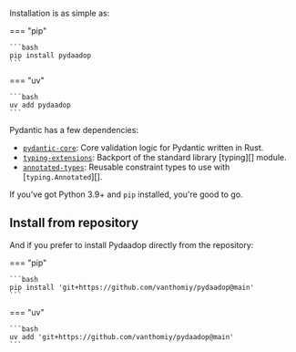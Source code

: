 Installation is as simple as:

=== "pip"

    ```bash
    pip install pydaadop
    ```

=== "uv"

    ```bash
    uv add pydaadop
    ```

Pydantic has a few dependencies:

* [`pydantic-core`](https://pypi.org/project/pydantic-core/): Core validation logic for Pydantic written in Rust.
* [`typing-extensions`](https://pypi.org/project/typing-extensions/): Backport of the standard library [typing][] module.
* [`annotated-types`](https://pypi.org/project/annotated-types/): Reusable constraint types to use with [`typing.Annotated`][].

If you've got Python 3.9+ and `pip` installed, you're good to go.

## Install from repository

And if you prefer to install Pydaadop directly from the repository:


=== "pip"

    ```bash
    pip install 'git+https://github.com/vanthomiy/pydaadop@main'
    ```

=== "uv"

    ```bash
    uv add 'git+https://github.com/vanthomiy/pydaadop@main'
    ```
